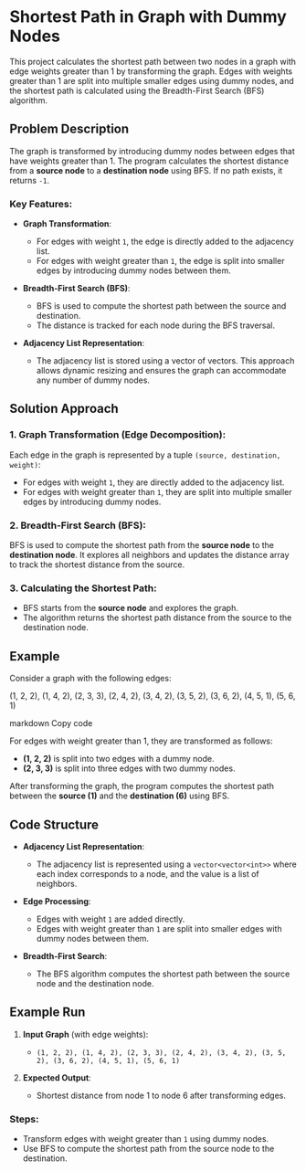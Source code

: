 # Shortest Path in Graph with Dummy Nodes

This project calculates the shortest path between two nodes in a graph with edge weights greater than 1 by transforming the graph. Edges with weights greater than 1 are split into multiple smaller edges using dummy nodes, and the shortest path is calculated using the Breadth-First Search (BFS) algorithm.

## Problem Description

The graph is transformed by introducing dummy nodes between edges that have weights greater than 1. The program calculates the shortest distance from a **source node** to a **destination node** using BFS. If no path exists, it returns `-1`.

### Key Features:

- **Graph Transformation**:
  - For edges with weight `1`, the edge is directly added to the adjacency list.
  - For edges with weight greater than `1`, the edge is split into smaller edges by introducing dummy nodes between them.

- **Breadth-First Search (BFS)**:
  - BFS is used to compute the shortest path between the source and destination.
  - The distance is tracked for each node during the BFS traversal.

- **Adjacency List Representation**:
  - The adjacency list is stored using a vector of vectors. This approach allows dynamic resizing and ensures the graph can accommodate any number of dummy nodes.

## Solution Approach

### 1. **Graph Transformation (Edge Decomposition)**:

Each edge in the graph is represented by a tuple `(source, destination, weight)`:

- For edges with weight `1`, they are directly added to the adjacency list.
- For edges with weight greater than `1`, they are split into multiple smaller edges by introducing dummy nodes.

### 2. **Breadth-First Search (BFS)**:

BFS is used to compute the shortest path from the **source node** to the **destination node**. It explores all neighbors and updates the distance array to track the shortest distance from the source.

### 3. **Calculating the Shortest Path**:

- BFS starts from the **source node** and explores the graph.
- The algorithm returns the shortest path distance from the source to the destination node.

## Example

Consider a graph with the following edges:

(1, 2, 2), (1, 4, 2), (2, 3, 3), (2, 4, 2), (3, 4, 2), (3, 5, 2), (3, 6, 2), (4, 5, 1), (5, 6, 1)

markdown
Copy code

For edges with weight greater than 1, they are transformed as follows:

- **(1, 2, 2)** is split into two edges with a dummy node.
- **(2, 3, 3)** is split into three edges with two dummy nodes.

After transforming the graph, the program computes the shortest path between the **source (1)** and the **destination (6)** using BFS.

## Code Structure

- **Adjacency List Representation**: 
  - The adjacency list is represented using a `vector<vector<int>>` where each index corresponds to a node, and the value is a list of neighbors.
  
- **Edge Processing**:
  - Edges with weight `1` are added directly.
  - Edges with weight greater than `1` are split into smaller edges with dummy nodes between them.

- **Breadth-First Search**:
  - The BFS algorithm computes the shortest path between the source node and the destination node.

## Example Run

1. **Input Graph** (with edge weights):
   - `(1, 2, 2), (1, 4, 2), (2, 3, 3), (2, 4, 2), (3, 4, 2), (3, 5, 2), (3, 6, 2), (4, 5, 1), (5, 6, 1)`
   
2. **Expected Output**:
   - Shortest distance from node 1 to node 6 after transforming edges.

### Steps:
- Transform edges with weight greater than `1` using dummy nodes.
- Use BFS to compute the shortest path from the source node to the destination.
